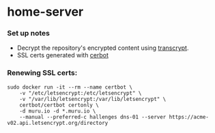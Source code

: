 # home-server

### Set up notes
* Decrypt the repository's encrypted content using [transcrypt](https://github.com/elasticdog/transcrypt).
* SSL certs generated with [cerbot](https://certbot.eff.org/)

### Renewing SSL certs:
```
sudo docker run -it --rm --name certbot \
    -v "/etc/letsencrypt:/etc/letsencrypt" \
    -v "/var/lib/letsencrypt:/var/lib/letsencrypt" \
    certbot/certbot certonly \
    -d muru.io -d *.muru.io \
    --manual --preferred-c hallenges dns-01 --server https://acme-v02.api.letsencrypt.org/directory
```
